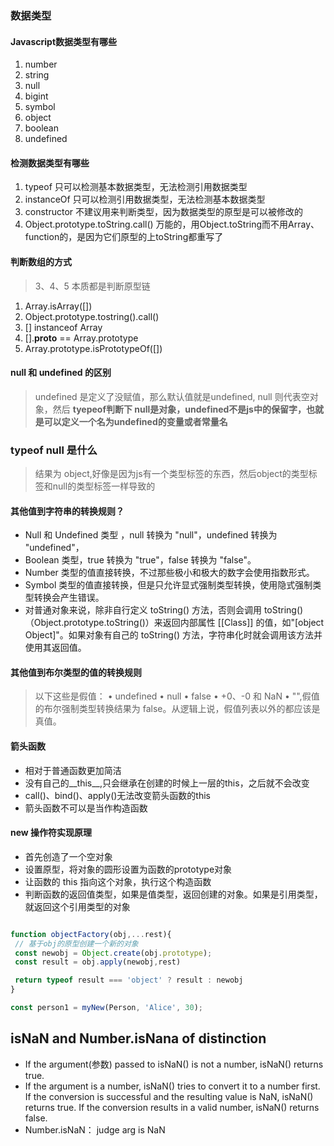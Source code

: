 ### 数据类型

#### Javascript数据类型有哪些

1. number
2. string
3. null
4. bigint
5. symbol
6. object
7. boolean
8. undefined

#### 检测数据类型有哪些

1. typeof 只可以检测基本数据类型，无法检测引用数据类型
2. instanceOf 只可以检测引用数据类型，无法检测基本数据类型
3. constructor 不建议用来判断类型，因为数据类型的原型是可以被修改的
4. Object.prototype.toString.call() 万能的，用Object.toString而不用Array、function的，是因为它们原型的上toString都重写了

#### 判断数组的方式

> 3、4、5 本质都是判断原型链

1. Array.isArray([])
2. Object.prototype.tostring().call()
3. [] instanceof Array
4. [].__proto__ == Array.prototype
5. Array.prototype.isPrototypeOf([])

#### null 和 undefined 的区别

> undefined 是定义了没赋值，那么默认值就是undefined, null 则代表空对象，然后 **tyepeof判断下 null是对象，undefined不是js中的保留字，也就是可以定义一个名为undefined的变量或者常量名**

### typeof null 是什么

> 结果为 object,好像是因为js有一个类型标签的东西，然后object的类型标签和null的类型标签一样导致的

#### 其他值到字符串的转换规则？

* Null 和 Undefined 类型 ，null 转换为 "null"，undefined 转换为 "undefined"，
* Boolean 类型，true 转换为 "true"，false 转换为 "false"。
* Number 类型的值直接转换，不过那些极小和极大的数字会使用指数形式。
* Symbol 类型的值直接转换，但是只允许显式强制类型转换，使用隐式强制类型转换会产生错误。
* 对普通对象来说，除非自行定义 toString() 方法，否则会调用 toString()（Object.prototype.toString()）来返回内部属性 [[Class]] 的值，如"[object Object]"。如果对象有自己的 toString() 方法，字符串化时就会调用该方法并使用其返回值。

#### 其他值到布尔类型的值的转换规则
>
> 以下这些是假值： • undefined • null • false • +0、-0 和 NaN • "",假值的布尔强制类型转换结果为 false。从逻辑上说，假值列表以外的都应该是真值。

#### 箭头函数

* 相对于普通函数更加简洁
* 没有自己的__this__,只会继承在创建的时候上一层的this，之后就不会改变
* call()、bind()、apply()无法改变箭头函数的this
* 箭头函数不可以是当作构造函数

#### new 操作符实现原理

* 首先创造了一个空对象
* 设置原型，将对象的圆形设置为函数的prototype对象
* 让函数的 this 指向这个对象，执行这个构造函数
* 判断函数的返回值类型，如果是值类型，返回创建的对象。如果是引用类型，就返回这个引用类型的对象

``` javascript

function objectFactory(obj,...rest){
 // 基于obj的原型创建一个新的对象
 const newobj = Object.create(obj.prototype);
 const result = obj.apply(newobj,rest)

 return typeof result === 'object' ? result : newobj
}

const person1 = myNew(Person, 'Alice', 30);
```

## isNaN and Number.isNana of distinction

* If the argument(参数) passed to isNaN() is not a number, isNaN() returns true.
* If the argument is a number, isNaN() tries to convert it to a number first. If the conversion is successful and the resulting value is NaN, isNaN() returns true. If the conversion results in a valid number, isNaN() returns false.
* Number.isNaN： judge arg is NaN
